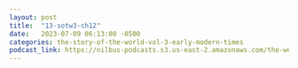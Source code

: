 ```yaml
---
layout: post
title:  "13-sotw3-ch12"
date:   2023-07-09 06:13:00 -0500
categories: the-story-of-the-world-vol-3-early-modern-times
podcast_link: https://nilbus-podcasts.s3.us-east-2.amazonaws.com/the-well-trained-mind/The%20Story%20of%20the%20World%20Vol.%203%20Early%20Modern%20Times/13-sotw3-ch12.mp3
---
```

